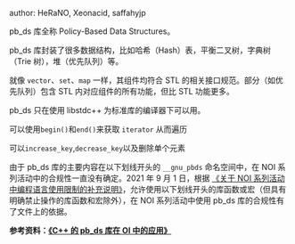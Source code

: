 author: HeRaNO, Xeonacid, saffahyjp

pb\_ds 库全称 Policy-Based Data Structures。

pb\_ds 库封装了很多数据结构，比如哈希（Hash）表，平衡二叉树，字典树（Trie 树），堆（优先队列）等。

就像 `vector`、`set`、`map` 一样，其组件均符合 STL 的相关接口规范。部分（如优先队列）包含 STL 内对应组件的所有功能，但比 STL 功能更多。

pb\_ds 只在使用 libstdc++ 为标准库的编译器下可以用。

可以使用`begin()`和`end()`来获取 `iterator` 从而遍历

可以`increase_key`,`decrease_key`以及删除单个元素

由于 pb\_ds 库的主要内容在以下划线开头的 `__gnu_pbds` 命名空间中，在 NOI 系列活动中的合规性一直没有确定。2021 年 9 月 1 日，根据 [《关于 NOI 系列活动中编程语言使用限制的补充说明》](https://www.noi.cn/xw/2021-09-01/735729.shtml)，允许使用以下划线开头的库函数或宏（但具有明确禁止操作的库函数和宏除外），在 NOI 系列活动中使用 pb\_ds 库的合规性有了文件上的依据。

**参考资料：[《C++ 的 pb\_ds 库在 OI 中的应用》](https://github.com/OI-Wiki/libs/blob/master/lang/pb-ds/C%2B%2B的pb_ds库在OI中的应用.pdf)**
